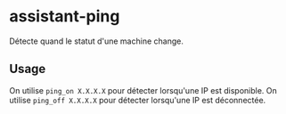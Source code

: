 # assistant-ping

Détecte quand le statut d'une machine change.

## Usage

On utilise `ping_on X.X.X.X` pour détecter lorsqu'une IP est disponible.
On utilise `ping_off X.X.X.X` pour détecter lorsqu'une IP est déconnectée.
